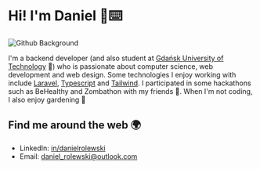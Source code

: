 # Hi! I'm Daniel 🍃⌨️ 

![Github Background](https://github.com/DanielRolewski/DanielRolewski/assets/49525126/42da9d41-8ac1-49d1-ba1a-6e120579d40a)

I'm a backend developer (and also student at <a href="https://pg.edu.pl/">Gdańsk University of Technology</a> 📖) who is passionate about computer science, web development and web design. Some technologies I enjoy working with include <a href="https://laravel.com/">Laravel</a>, <a href="https://www.typescriptlang.org/">Typescript</a> and <a href="https://tailwindcss.com/">Tailwind</a>. I participated in some hackathons such as BeHealthy and Zombathon with my friends :raised_hands:. When I'm not coding, I also enjoy gardening 🌱

## Find me around the web 🌍
* LinkedIn: <a href="https://www.linkedin.com/in/danielrolewski/">in/danielrolewski</a>
* Email: <a href="daniel_rolewski@outlook.com">daniel_rolewski@outlook.com</a>
